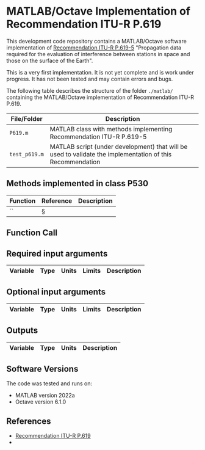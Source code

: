 # MATLAB/Octave Implementation of Recommendation ITU-R P.619

<!--[![DOI](https://zenodo.org/badge/459560677.svg)](https://zenodo.org/badge/latestdoi/459560677) -->

This development code repository contains a MATLAB/Octave software implementation of [Recommendation ITU-R P.619-5](https://www.itu.int/rec/R-REC-P.619/en) "Propagation data required for the evaluation of interference between stations in space and those on the surface of the Earth".  

This is a very first implementation. It is not yet complete and is work under progress. 
It has not been tested and may contain errors and bugs.

The following table describes the structure of the folder `./matlab/` containing the MATLAB/Octave implementation of Recommendation ITU-R P.619.

<!--Methods using digital data maps need to be optimized. They run relatively slow on MATLAB/Octave on MacOS. They seem to be running OK on MATLAB on MS Windows OS.-->



| File/Folder               | Description                                                         |
|----------------------------|---------------------------------------------------------------------|
|`P619.m`                | MATLAB class with methods implementing Recommendation ITU-R P.619-5        |
|`test_p619.m`          | MATLAB script (under development) that will be used to validate the implementation of this Recommendation  |


## Methods implemented in class P530
| Function          | Reference  | Description  |
|-------------------|------------|--------------|
|``| §   |  |



## Function Call


## Required input arguments

| Variable          | Type   | Units | Limits       | Description  |
|-------------------|--------|-------|--------------|--------------|

## Optional input arguments
| Variable          | Type   | Units | Limits       | Description  |
|-------------------|--------|-------|--------------|--------------|


## Outputs ##

| Variable   | Type   | Units | Description |
|------------|--------|-------|-------------|



## Software Versions
The code was tested and runs on:
* MATLAB version 2022a 
* Octave version 6.1.0

## References

* [Recommendation ITU-R P.619](https://www.itu.int/rec/R-REC-P.619/en)
* 

